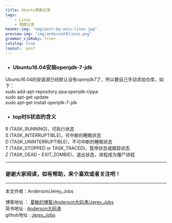 ```yaml
---
title: Ubuntu零散记录
tags:
    - Linux
    - 零散记录
header-img: "img/post-bg-unix-linux.jpg"
preview-img: "img/andoroid与linux.png"
grammar_cjkRuby: true+
catalog: true
layout:  post
---
```


- ### Ubuntu16.04安装openjdk-7-jdk
Ubuntu16.04的安装源已经默认没有openjdk7了，所以要自己手动添加仓库，如下：<br>
sudo add-apt-repository ppa:openjdk-r/ppa  
sudo apt-get update   
sudo apt-get install openjdk-7-jdk

- ### top时S状态的含义
R (TASK_RUNNING)，可执行状态<br>
S (TASK_INTERRUPTIBLE)，可中断的睡眠状态<br>
D (TASK_UNINTERRUPTIBLE)，不可中断的睡眠状态<br>
T (TASK_STOPPED or TASK_TRACED)，暂停状态或跟踪状态<br>
Z (TASK_DEAD – EXIT_ZOMBIE)，退出状态，进程成为僵尸进程

 ----------

### 谢谢大家阅读，如有帮助，来个喜欢或者关注吧！

 ----------
 本文作者：Anderson/Jerey_Jobs

 博客地址   ： [夏敏的博客/Anderson大码渣/Jerey_Jobs][1] <br>
 简书地址   :  [Anderson大码渣][2] <br>
 github地址 :  [Jerey_Jobs][3]



  [1]: http://jerey.cn/
  [2]: http://www.jianshu.com/users/016a5ba708a0/latest_articles
  [3]: https://github.com/Jerey-Jobs
